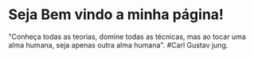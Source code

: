 # Seja Bem vindo  a minha página!
"Conheça todas as teorias, domine todas as técnicas, mas ao tocar uma alma humana, seja apenas outra alma humana".
#Carl Gustav jung.
